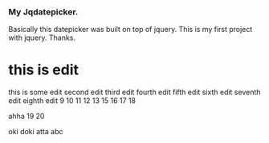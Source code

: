 <h3>My Jqdatepicker.</h3>
<p>Basically this datepicker was built on top of jquery. This is my first project with jquery. Thanks.</p>

this is edit
=======
this is some edit
second edit
third edit
fourth edit
fifth edit
sixth edit
seventh edit
eighth edit
9
10
11
12
13
15
16
17
18


ahha
19
20

oki doki
atta
abc
